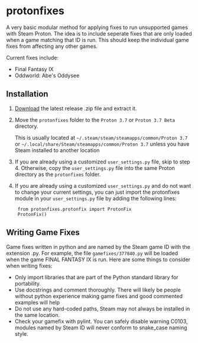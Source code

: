 # protonfixes	

A very basic modular method for applying fixes to run unsupported games with Steam Proton. The idea is to include seperate fixes that are only loaded when a game matching that ID is run. This should keep the individual game fixes from affecting any other games.

Current fixes include: 
- Final Fantasy IX
- Oddworld: Abe's Oddysee

## Installation

1. [Download](https://github.com/simons-public/protonfixes/archive/1.0.0.zip) the latest release .zip file and extract it.

2. Move the `protonfixes` folder to the `Proton 3.7` or `Proton 3.7 Beta` directory. 

	This is usually located at `~/.steam/steam/steamapps/common/Proton 3.7` or `~/.local/share/Steam/steamapps/common/Proton 3.7` unless you have Steam installed to another location

3. If you are already using a customized `user_settings.py` file, skip to step 4. Otherwise, copy the `user_settings.py` file into the same Proton directory as the `protonfixes` folder.

4. If you are already using a customized `user_settings.py` and do not want to change your current settings, you can just import the protonfixes module in your `user_settings.py` file by adding the following lines:


		from protonfixes.protonfix import ProtonFix
		ProtonFix()


## Writing Game Fixes
Game fixes written in python and are named by the Steam game ID with the extension .py. For example, the file `gamefixes/377840.py` will be loaded when the game FINAL FANTASY IX is run. Here are some things to consider when writing fixes:

- Only import libraries that are part of the Python standard library for portability.
- Use docstrings and comment thoroughly. There will likely be people without python experience making game fixes and good commented examples will help
- Do not use any hard-coded paths, Steam may not always be installed in the same location.
- Check your gamefix with pylint. You can safely disable warning C0103, modules named by Steam ID will never conform to snake_case naming style.
